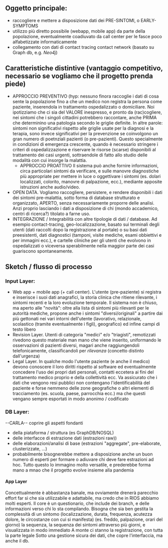 ## Oggetto principale: 
- raccogliere e mettere a disposizione dati dei PRE-SINTOMI, o EARLY-SYMPTOMS
- utilizzo più diretto possibile (webapp, mobile app) da parte della popolazione, 
eventualmente coadiuvato da call center per le fasce poco alfabetizzate informaticamente
- collegamento con dati di contact tracing contact network (basato su Graph db, e.g. *Neo4j*)

## Caratteristiche distintive (vantaggio competitivo, necessario se vogliamo che il progetto prenda piede)
- APPROCCIO PREVENTIVO (hyp: nessuno finora raccoglie i dati di cosa sente la popolazione
 fino a che un medico non registra la persona come paziente, inserendola in trattamento ospedalizzato 
 o domiciliare. Noi ipotizziamo che ci sia del VALORE inespresso, e pronto da (rac)cogliere, nei sintomi 
 che i singoli cittadini potrebbero raccontare, anche PRIMA che determinino una patologia secondo le griglie definite.
 In altre parole: sintomi non significativi rispetto alle griglie usate per la diagnosi e la terapia, sono invece 
 significativi per la prevenzione se coinvolgono un gran numero di poetnziali pazienti (o pre-pazienti). Questo 
 specialmente in condizioni di emergenza crescente, quando è necessario stringere i criteri di ospedalizzazione e 
 riservare le risorse (scarse) disponibili al trattamento dei casi urgenti, sottraendole di fatto allo studio delle 
 modalità con cui insorge la malattia. 
   - APPROCCIO PROATTIVO Il sistema può anche fornire informazioni, circa particolari sintomi da verificare, e sulle 
   manovre diagnostiche più appropriate per mettere in luce o oggettivare i sintomi (es. dolari localizzati, colorito, 
   manovre di palpazione, ecc.), mediante apposite istruzioni anche audio/video.
- OPEN DATA. Vogliamo raccogliere, persistere, e rendere disponibili i dati dei sintomi pre-malattia, sotto forma di 
 database strutturato e organizzato, APERTO, senza necessariamente proporre delle analisi. Anzi proprio lasciando i 
 dati a disposizione di chi (mondo accademico, centri di ricerca?) titolato a farne uso.
- INTEGRAZIONE / Integrabilità con altre tipologie di dati / database. Ad esempio contact-tracing, geo-localizzazione, 
 basato sui terminali degli utenti (dati raccolti dopo la registrazione al portale) o su basi dati preesistenti, dati 
 diagnostici (tamponi, visite mediche, esami obbiettivi e per immagini ecc.), e cartelle cliniche per gli utenti che 
 evolvono in ospedalizzati o viceversa sperabilmente nella maggior parte dei casi guariscono spontaneamente.

## Sketch / flusso di processo

### Input Layer: 
- Web app + mobile app (+ call center). L'utente (pre-paziente) si registra e inserisce i suoi dati 
anagrafici, la storia clinica che ritiene rilevante, i sintomi recenti e la loro evoluzione temporale. Il sistema non 
è chiuso, ma aperto alle "novità": oltre alla lista di sintomi più rilevanti per le autorità mediche, propone anche i 
sintomi "diversi/originali" a partire dai più gettonati nei vari intorni dell'utente (lavorativo, relazionale, 
scolastico (tramite eventualmente i figli), geografico) ed infine campi di testo libero
- Revision Layer. Utenti di categoria "medici" e/o "triagisti", remotizzati rivedono questo materiale man mano che viene 
inserito, uniformando le osservazioni di pazienti diversi, magari anche raggiungendoli telefonicamente, classificandoli 
per _rilevanza_ (concetto distinto dall'urgenza)
- Legal Layer. In qualche modo l'utente paziente (e anche il medico) devono conoscere il loro diritti rispetto al 
software ed eventualmemte concedere l'uso dei propri dati personali, contatti eccetera ai fini del trattamento medico 
proprio e della collettività ecc. Va assicurato che i dati che vengono resi pubblici non contengano l'identificabilità 
del paziente e forse nemmeno delle zone geografiche o altri elementi di tracciamento (es. scuola, paese, parrocchia 
ecc.) ma che questi vengano sempre esportati in modo anonimo / codificato

### DB Layer:
--CARLA-- coprire gli aspetti fondanti 
- della piataforma / struttura (es GraphDB/NOSQL) 
- delle interfacce di estrazione dati (estrazioni raw))
- delle elaborazioni/analisi di base (estrazioni "aggregate", pre-elaborate, clusterizzate, ...)
- probabilmente bisognerebbe mettere a disposizione anche un buon numero di esperti per formare o adiuvare chi deve 
fare estrazioni ad hoc. 
Tutto questo lo immagino molto versatile, e prederebbe forma mano a mnao che il progetto evolve insieme 
alla pandemia

#### App Layer
Concettualmente è abbastanza banale, ma ovviamente drenerà parecchio effort far sì che sia utilizzabile e adattabile, 
ma credo che in RIOS abbiamo molti esperti.
Il core è un questionario, che include dei branch, e delle informazioni verso chi lo sta compilando. Bisogna che 
sia ben gestita la complessità di un sintomo (localizzazione, durata, frequenza, acutezza dolore, le circostanze con cui si 
manifesta) (es. freddo, palpazione, orari del giorno) la sequenza, la sequenza dei sintomi attraverso più giorni, e visualizzata in modo immediato
A monte ci stanno la registrazione, con tutta la parte legale
Sotto una gestione sicura dei dati, che copre l'interfaccia, ma anche il db.